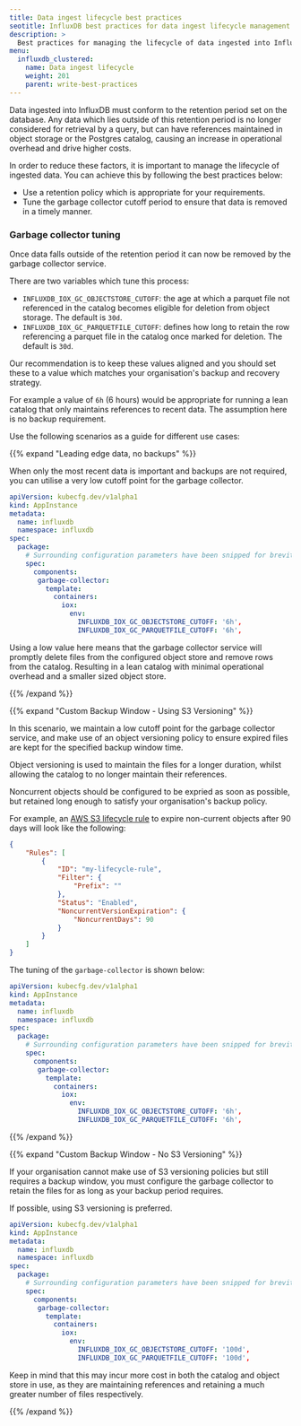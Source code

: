 ```yaml
---
title: Data ingest lifecycle best practices
seotitle: InfluxDB best practices for data ingest lifecycle management
description: >
  Best practices for managing the lifecycle of data ingested into InfluxDB.
menu:
  influxdb_clustered:
    name: Data ingest lifecycle
    weight: 201
    parent: write-best-practices
---
```


Data ingested into InfluxDB must conform to the retention period set on the database.
Any data which lies outside of this retention period is no longer considered for retrieval by a query, but can have references maintained in object storage or the Postgres catalog, causing an increase in operational overhead and drive higher costs.

In order to reduce these factors, it is important to manage the lifecycle of ingested data. You can achieve this by following the best practices below:

- Use a retention policy which is appropriate for your requirements.
- Tune the garbage collector cutoff period to ensure that data is removed in a timely manner.

### Garbage collector tuning

Once data falls outside of the retention period it can now be removed by the garbage collector service.

There are two variables which tune this process:

- `INFLUXDB_IOX_GC_OBJECTSTORE_CUTOFF`: the age at which a parquet file not referenced in the catalog becomes eligible for deletion from object storage. The default is `30d`.
- `INFLUXDB_IOX_GC_PARQUETFILE_CUTOFF`: defines how long to retain the row referencing a parquet file in the catalog once marked for deletion. The default is `30d`.

Our recommendation is to keep these values aligned and you should set these to a value which matches your organisation's backup and recovery strategy.

For example a value of `6h` (6 hours) would be appropriate for running a lean catalog that only maintains references to recent data.
The assumption here is no backup requirement.

Use the following scenarios as a guide for different use cases:

{{% expand "Leading edge data, no backups" %}}

When only the most recent data is important and backups are not required, you can utilise a very low cutoff point for the garbage collector.

```yaml
apiVersion: kubecfg.dev/v1alpha1
kind: AppInstance
metadata:
  name: influxdb
  namespace: influxdb
spec:
  package:
    # Surrounding configuration parameters have been snipped for brevity
    spec:
      components:
       garbage-collector:
         template:
           containers:
             iox:
               env:
                 INFLUXDB_IOX_GC_OBJECTSTORE_CUTOFF: '6h',
                 INFLUXDB_IOX_GC_PARQUETFILE_CUTOFF: '6h',
```

Using a low value here means that the garbage collector service will promptly delete files from the configured object store and remove rows from the catalog.
Resulting in a lean catalog with minimal operational overhead and a smaller sized object store.

{{% /expand %}}

{{% expand "Custom Backup Window - Using S3 Versioning" %}}

In this scenario, we maintain a low cutoff point for the garbage collector service, and make use of an object versioning policy to ensure expired files are kept for the specified backup window time.

Object versioning is used to maintain the files for a longer duration, whilst allowing the catalog to no longer maintain their references.

Noncurrent objects should be configured to be expried as soon as possible, but retained long enough to satisfy your organisation's backup policy.

For example, an [AWS S3 lifecycle rule](https://docs.aws.amazon.com/AmazonS3/latest/userguide/object-lifecycle-mgmt.html) to expire non-current objects after 90 days will look like the following:

```json
{
    "Rules": [
        {
            "ID": "my-lifecycle-rule",
            "Filter": {
                "Prefix": ""
            },
            "Status": "Enabled",
            "NoncurrentVersionExpiration": {
                "NoncurrentDays": 90
            }
        }
    ]
}
```

The tuning of the `garbage-collector` is shown below:

```yaml
apiVersion: kubecfg.dev/v1alpha1
kind: AppInstance
metadata:
  name: influxdb
  namespace: influxdb
spec:
  package:
    # Surrounding configuration parameters have been snipped for brevity
    spec:
      components:
       garbage-collector:
         template:
           containers:
             iox:
               env:
                 INFLUXDB_IOX_GC_OBJECTSTORE_CUTOFF: '6h',
                 INFLUXDB_IOX_GC_PARQUETFILE_CUTOFF: '6h',
```
{{% /expand %}}

{{% expand "Custom Backup Window - No S3 Versioning" %}}

If your organisation cannot make use of S3 versioning policies but still requires a backup window, you must configure the garbage collector to retain the files for as long as your backup period requires.

If possible, using S3 versioning is preferred.

```yaml
apiVersion: kubecfg.dev/v1alpha1
kind: AppInstance
metadata:
  name: influxdb
  namespace: influxdb
spec:
  package:
    # Surrounding configuration parameters have been snipped for brevity
    spec:
      components:
       garbage-collector:
         template:
           containers:
             iox:
               env:
                 INFLUXDB_IOX_GC_OBJECTSTORE_CUTOFF: '100d',
                 INFLUXDB_IOX_GC_PARQUETFILE_CUTOFF: '100d',
```

Keep in mind that this may incur more cost in both the catalog and object store in use, as they are maintaining references and retaining a much greater number of files respectively.

{{% /expand %}}
